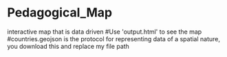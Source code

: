 # Pedagogical_Map
interactive map that is data driven
#Use 'output.html' to see the map
#countries.geojson is the protocol for representing data of a spatial nature, you download this and replace my file path
